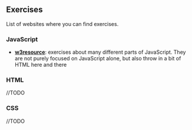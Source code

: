 
## Exercises

List of websites where you can find exercises.

### JavaScript

- **[w3resource](https://www.w3resource.com/javascript-exercises/javascript-basic-exercises.php)**: exercises about many different parts of JavaScript. They are not purely focused on JavaScript alone, but also throw in a bit of HTML here and there

### HTML

//TODO

### CSS

//TODO
